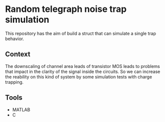 # Random telegraph noise trap simulation

This repository has the aim of build a struct that can simulate a single trap behavior. 

## Context

The downscaling of channel area leads of transistor MOS leads to problems that impact in the clarity of the signal inside the circuits. So we can
increase the reability on this kind of system by some simulation tests with charge trapping.

## Tools

- MATLAB
- C
